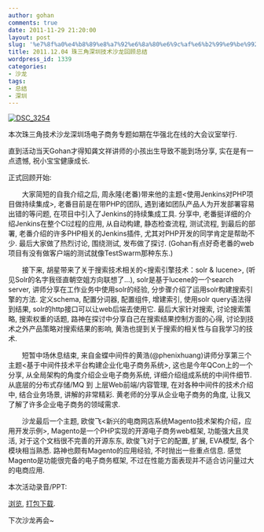 ```yaml
---
author: gohan
comments: true
date: 2011-11-29 21:20:00
layout: post
slug: '%e7%8f%a0%e4%b8%89%e8%a7%92%e6%8a%80%e6%9c%af%e6%b2%99%e9%be%992011-12-04%e6%b7%b1%e5%9c%b3%e5%9c%ba-%e7%94%b5%e5%ad%90%e5%95%86%e5%8a%a1%e4%b8%93%e9%a2%98%e6%8a%a5%e5%90%8d%e5%bc%80%e5%a7%8b-2'
title: 2011.12.04 珠三角深圳技术沙龙回顾总结
wordpress_id: 1339
categories:
- 沙龙
tags:
- 总结
- 深圳
---
```


[![DSC_3254](http://pic.yupoo.com/techparty/BA6hFbsG/medish.jpg)](http://www.yupoo.com/photos/techparty/83829438/)

本次珠三角技术沙龙深圳场电子商务专题如期在华强北在线的大会议室举行.

直到活动当天Gohan才得知龚文祥讲师的小孩出生导致不能到场分享, 实在是有一点遗憾, 祝小宝宝健康成长.

正式回顾开始:

　　大家简短的自我介绍之后, 周永隆(老番)带来他的主题<使用Jenkins对PHP项目做持续集成>, 老番目前是在带PHP的团队, 遇到诸如团队产品人为开发部署容易出错的等问题, 在项目中引入了Jenkins的持续集成工具. 分享中, 老番挺详细的介绍Jenkins在整个CI过程的应用, 从自动构建, 静态检查流程, 测试流程, 到最后的部署, 老番介绍的许多PHP相关的Jenkins插件, 尤其对PHP开发的同学肯定是帮助不少. 最后大家做了热烈讨论, 围绕测试, 发布做了探讨. (Gohan有点好奇老番的web项目有没有做客户端的测试就像TestSwarm那种东东.)

　　接下来, 胡星带来了关于搜索技术相关的<搜索引擎技术：solr & lucene>, (听见Solr的名字我径直朝空姐方向联想了...), solr是基于lucene的一个search server, 讲师分享在工作业务中使用solr的经验, 分步骤介绍了运用solr构建搜索引擎的方法. 定义schema, 配置分词器, 配置组件, 增建索引, 使用solr query语法得到结果, solr的http接口可以让web后端去使用它. 最后大家针对搜索, 讨论搜索策略, 搜索权重的话题, 路神在探讨中分享自己在搜索结果控制方面的心得, 讨论到技术之外产品策略对搜索结果的影响, 黄浩也提到关于搜索的相关性与自我学习的技术.

　　短暂中场休息结束, 来自金蝶中间件的黄浩(@phenixhuang)讲师分享第三个主题<基于中间件技术平台构建企业化电子商务系统>, 这也是今年QCon上的一个分享, 从全局架构的角度介绍企业电子商务系统, 详细介绍组成系统的中间件细节. 从底层的分布式存储/MQ 到 上层Web前端/内容管理, 在对各种中间件的技术介绍中, 结合业务场景, 讲解的非常精彩. 黄老师的分享从企业电子商务的角度, 让我又了解了许多企业电子商务的领域需求.

　　沙龙最后一个主题, 欧俊飞<新兴的电商网店系统Magento技术架构介绍，应用开发示例>, Magento是一个PHP实现的开源电子商务web框架, 功能强大且灵活, 对于这个文档很不完善的开源东东, 欧俊飞对于它的配置, 扩展, EVA模型, 各个模块相当熟悉. 路神也颇有Magento的应用经验, 不时抛出一些重点信息. 感觉Magento是功能很完备的电子商务框架, 不过在性能方面表现并不适合访问量过大的电商应用.

本次活动录音/PPT:

[浏览](https://github.com/Gohan/sztechparty/tree/2011-12-04), [打包下载](https://github.com/Gohan/sztechparty/zipball/2011-12-04).

下次沙龙再会~
